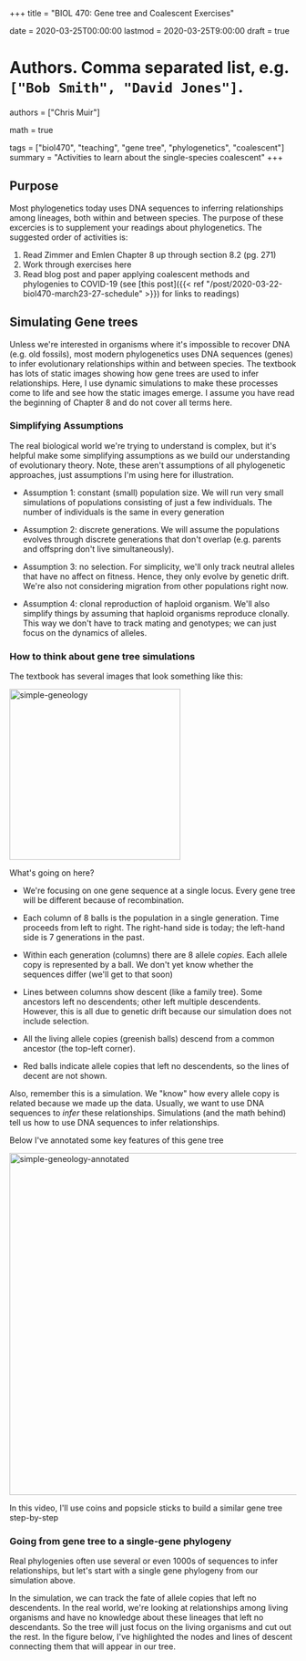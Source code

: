 +++
title = "BIOL 470: Gene tree and Coalescent Exercises"

date = 2020-03-25T00:00:00
lastmod = 2020-03-25T9:00:00
draft = true

# Authors. Comma separated list, e.g. `["Bob Smith", "David Jones"]`.
authors = ["Chris Muir"]

math = true

tags = ["biol470", "teaching", "gene tree", "phylogenetics", "coalescent"]
summary = "Activities to learn about the single-species coalescent"
+++

## Purpose

Most phylogenetics today uses DNA sequences to inferring relationships among lineages, both within and between species. The purpose of these excercies is to supplement your readings about phylogenetics. The suggested order of activities is:

1. Read Zimmer and Emlen Chapter 8 up through section 8.2 (pg. 271)
2. Work through exercises here
3. Read blog post and paper applying coalescent methods and phylogenies to COVID-19 (see [this post]({{< ref "/post/2020-03-22-biol470-march23-27-schedule" >}}) for links to readings)

## Simulating Gene trees

Unless we're interested in organisms where it's impossible to recover DNA (e.g. old fossils), most modern phylogenetics uses DNA sequences (genes) to infer evolutionary relationships within and between species. The textbook has lots of static images showing how gene trees are used to infer relationships. Here, I use dynamic simulations to make these processes come to life and see how the static images emerge. I assume you have read the beginning of Chapter 8 and do not cover all terms here.

### Simplifying Assumptions

The real biological world we're trying to understand is complex, but it's helpful make some simplifying assumptions as we build our understanding of evolutionary theory. Note, these aren't assumptions of all phylogenetic approaches, just assumptions I'm using here for illustration.

* Assumption 1: constant (small) population size. We will run very small simulations of populations consisting of just a few individuals. The number of individuals is the same in every generation

* Assumption 2: discrete generations. We will assume the populations evolves through discrete generations that don't overlap (e.g. parents and offspring don't live simultaneously).

* Assumption 3: no selection. For simplicity, we'll only track neutral alleles that have no affect on fitness. Hence, they only evolve by genetic drift. We're also not considering migration from other populations right now.

* Assumption 4: clonal reproduction of haploid organism. We'll also simplify things by assuming that haploid organisms reproduce clonally. This way we don't have to track mating and genotypes; we can just focus on the dynamics of alleles.

### How to think about gene tree simulations

The textbook has several images that look something like this:

<img alt = 'simple-geneology' width='300' src='/img/simple-geneology.png' ALIGN = 'center'/>

What's going on here? 

* We're focusing on one gene sequence at a single locus. Every gene tree will be different because of recombination.

* Each column of 8 balls is the population in a single generation. Time proceeds from left to right. The right-hand side is today; the left-hand side is 7 generations in the past.

* Within each generation (columns) there are 8 allele *copies*. Each allele copy is represented by a ball. We don't yet know whether the sequences differ (we'll get to that soon)

* Lines between columns show descent (like a family tree). Some ancestors left no descendents; other left multiple descendents. However, this is all due to genetic drift because our simulation does not include selection.

* All the living allele copies (greenish balls) descend from a common ancestor (the top-left corner).

* Red balls indicate allele copies that left no descendents, so the lines of decent are not shown.

Also, remember this is a simulation. We "know" how every allele copy is related because we made up the data. Usually, we want to use DNA sequences to *infer* these relationships. Simulations (and the math behind) tell us how to use DNA sequences to infer relationships.

Below I've annotated some key features of this gene tree

<img alt = 'simple-geneology-annotated' width='600' src='/img/simple-genology-annotated.png' ALIGN = 'center'/>

In this video, I'll use coins and popsicle sticks to build a similar gene tree step-by-step

### Going from gene tree to a single-gene phylogeny

Real phylogenies often use several or even 1000s of sequences to infer relationships, but let's start with a single gene phylogeny from our simulation above.

In the simulation, we can track the fate of allele copies that left no descendents. In the real world, we're looking at relationships among living organisms and have no knowledge about these lineages that left no descendants. So the tree will just focus on the living organisms and cut out the rest. In the figure below, I've highlighted the nodes and lines of descent connecting them that will appear in our tree.
